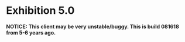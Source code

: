 # Exhibition 5.0
**NOTICE: This client may be very unstable/buggy. This is build 081618 from 5-6 years ago.**

